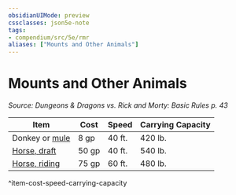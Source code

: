 ```yaml
---
obsidianUIMode: preview
cssclasses: json5e-note
tags:
- compendium/src/5e/rmr
aliases: ["Mounts and Other Animals"]
---
```

# Mounts and Other Animals
*Source: Dungeons & Dragons vs. Rick and Morty: Basic Rules p. 43* 

| Item | Cost | Speed | Carrying Capacity |
|------|------|-------|-------------------|
| Donkey or [mule](Mechanics/bestiary/beast/mule.md) | 8 gp | 40 ft. | 420 lb. |
| [Horse, draft](Mechanics/bestiary/beast/draft-horse.md) | 50 gp | 40 ft. | 540 lb. |
| [Horse, riding](Mechanics/bestiary/beast/riding-horse.md) | 75 gp | 60 ft. | 480 lb. |
^item-cost-speed-carrying-capacity